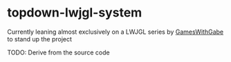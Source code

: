 # topdown-lwjgl-system

Currently leaning almost exclusively on a LWJGL series by [GamesWithGabe](https://www.youtube.com/playlist?list=PLtrSb4XxIVbp8AKuEAlwNXDxr99e3woGE) to stand up the project

TODO: Derive from the source code 
